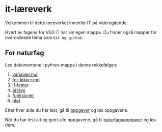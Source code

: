 # it-læreverk

Velkommen til dette læreverket innenfor IT på videregående.

Hvert av fagene for VG2 IT har sin egen mappe. Du finner også mapper for overordnede tema som `Git og github`.

## For naturfag
Les dokumentene i python-mappa i denne rekkefølgen:
1. [variabler.md](python/variabler.md)
2. [for-løkker.md](python/for-løkker.md)
3. [if-tester](python/if-tester.md)
4. [arrays](python/arrays.md)
5. [funksjoner](python/funksjoner.md)
6. [plot](python/plot.md)

Etter hver side du har lest, gå til [oppgaver](python/oppgaver.md) og løs oppgavene.

Når du har lest alt og gjort alle oppgavene, gå til [naturfagsoppgaver](python/naturfagsoppgaver.md) og løs dem.
